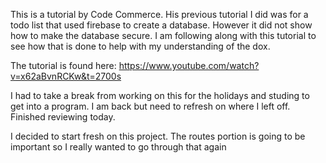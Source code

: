 This is a tutorial by Code Commerce. His previous tutorial I did was for a todo list that used firebase to create a database. However it did not show how to make the database secure. 
I am following along with this tutorial to see how that is done to help with my understanding of the dox.

The tutorial is found here:
https://www.youtube.com/watch?v=x62aBvnRCKw&t=2700s

I had to take a break from working on this for the holidays and studing to get into a program. I am back but need to refresh on where I left off. Finished reviewing today. 

I decided to start fresh on this project. The routes portion is going to be important so I really wanted to go through that again